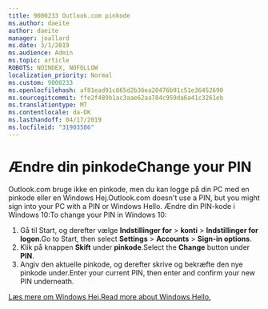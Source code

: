 ```yaml
---
title: 9000233 Outlook.com pinkode
ms.author: daeite
author: daeite
manager: joallard
ms.date: 3/1/2019
ms.audience: Admin
ms.topic: article
ROBOTS: NOINDEX, NOFOLLOW
localization_priority: Normal
ms.custom: 9000233
ms.openlocfilehash: af81ead91c865d2b36ea20476b91c51e36452690
ms.sourcegitcommit: ffe2f489b1ac3aae62aa784c959da6a41c3261eb
ms.translationtype: MT
ms.contentlocale: da-DK
ms.lasthandoff: 04/17/2019
ms.locfileid: "31903586"
---
```

# <a name="change-your-pin"></a><span data-ttu-id="e96a3-102">Ændre din pinkode</span><span class="sxs-lookup"><span data-stu-id="e96a3-102">Change your PIN</span></span>

<span data-ttu-id="e96a3-103">Outlook.com bruge ikke en pinkode, men du kan logge på din PC med en pinkode eller en Windows Hej.</span><span class="sxs-lookup"><span data-stu-id="e96a3-103">Outlook.com doesn't use a PIN, but you might sign into your PC with a PIN or Windows Hello.</span></span> <span data-ttu-id="e96a3-104">Ændre din PIN-kode i Windows 10:</span><span class="sxs-lookup"><span data-stu-id="e96a3-104">To change your PIN in Windows 10:</span></span>

1. <span data-ttu-id="e96a3-105">Gå til Start, og derefter vælge **Indstillinger for** > **konti** > **Indstillinger for logon**.</span><span class="sxs-lookup"><span data-stu-id="e96a3-105">Go to Start, then select **Settings** > **Accounts** > **Sign-in options**.</span></span>
2. <span data-ttu-id="e96a3-106">Klik på knappen **Skift** under **pinkode**.</span><span class="sxs-lookup"><span data-stu-id="e96a3-106">Select the **Change** button under **PIN**.</span></span>
3. <span data-ttu-id="e96a3-107">Angiv den aktuelle pinkode, og derefter skrive og bekræfte den nye pinkode under.</span><span class="sxs-lookup"><span data-stu-id="e96a3-107">Enter your current PIN, then enter and confirm your new PIN underneath.</span></span>

[<span data-ttu-id="e96a3-108">Læs mere om Windows Hej.</span><span class="sxs-lookup"><span data-stu-id="e96a3-108">Read more about Windows Hello.</span></span>](https://support.microsoft.com/help/17215/)